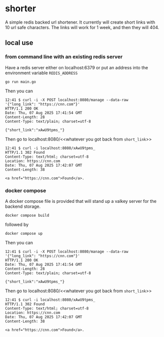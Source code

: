 # shorter

A simple redis backed url shortener. It currently will create short links with 10 url safe characters. The links will work for 1 week, and then they will 404.

## local use

### from command line with an existing redis server

Have a redis server either on localhost:6379 or put an address into the environment variable `REDIS_ADDRESS`

```
go run main.go
```

Then you can

```
12:41 $ curl -i -X POST localhost:8080/manage --data-raw '{"long_link": "https://cnn.com"}'
HTTP/1.1 200 OK
Date: Thu, 07 Aug 2025 17:41:54 GMT
Content-Length: 28
Content-Type: text/plain; charset=utf-8

{"short_link":"xAwU9tpms_"}
```

Then go to localhost:8080/<<whatever you got back from `short_link`>>

```
12:41 $ curl -i localhost:8080/xAwU9tpms_
HTTP/1.1 302 Found
Content-Type: text/html; charset=utf-8
Location: https://cnn.com
Date: Thu, 07 Aug 2025 17:42:07 GMT
Content-Length: 38

<a href="https://cnn.com">Found</a>.
```

### docker compose

A docker compose file is provided that will stand up a valkey server for the backend storage.

```
docker compose build
```

followed by

```
docker compose up
```

Then you can

```
12:41 $ curl -i -X POST localhost:8080/manage --data-raw '{"long_link": "https://cnn.com"}'
HTTP/1.1 200 OK
Date: Thu, 07 Aug 2025 17:41:54 GMT
Content-Length: 28
Content-Type: text/plain; charset=utf-8

{"short_link":"xAwU9tpms_"}
```

Then go to localhost:8080/<<whatever you got back from `short_link`>>

```
12:41 $ curl -i localhost:8080/xAwU9tpms_
HTTP/1.1 302 Found
Content-Type: text/html; charset=utf-8
Location: https://cnn.com
Date: Thu, 07 Aug 2025 17:42:07 GMT
Content-Length: 38

<a href="https://cnn.com">Found</a>.
```
